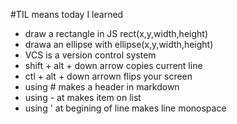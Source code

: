 #TIL means today I learned
- draw a rectangle in JS rect(x,y,width,height)
- drawa an ellipse with ellipse(x,y,width,height)
- VCS is a version control system
- shift + alt + down arrow copies current line
- ctl + alt + down arrown flips your screen
- using # makes a header in markdown
- using - at makes item on list
- using ' at begining of line makes line monospace
